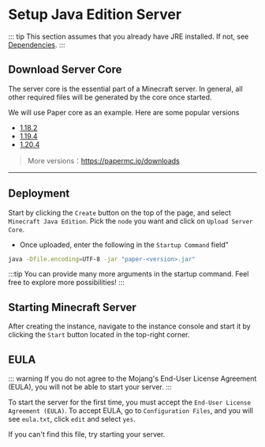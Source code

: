 # Setup Java Edition Server

::: tip
This section assumes that you already have JRE installed. If not, see [Dependencies](/setup_package.md).
:::

## Download Server Core

The server core is the essential part of a Minecraft server. In general, all other required files will be generated by the core once started.

We will use Paper core as an example. Here are some popular versions

- [1.18.2](https://api.papermc.io/v2/projects/paper/versions/1.18.2/builds/388/downloads/paper-1.18.2-388.jar)
- [1.19.4](https://api.papermc.io/v2/projects/paper/versions/1.19.4/builds/524/downloads/paper-1.19.4-524.jar)
- [1.20.4](https://api.papermc.io/v2/projects/paper/versions/1.20.4/builds/389/downloads/paper-1.20.4-389.jar)

> More versions：https://papermc.io/downloads

---

## Deployment

Start by clicking the `Create` button on the top of the page, and select `Minecraft Java Edition`. Pick the `node` you want and click on `Upload Server Core`. 
- Once uploaded, enter the following in the `Startup Command` field"


```bash
java -Dfile.encoding=UTF-8 -jar "paper-<version>.jar"
```

:::tip
You can provide many more arguments in the startup command. Feel free to explore more possibilities!
:::


## Starting Minecraft Server

After creating the instance, navigate to the instance console and start it by clicking the `Start` button located in the top-right corner.

## EULA

::: warning
If you do not agree to the Mojang's End-User License Agreement (EULA), you will not be able to start your server.
:::

To start the server for the first time, you must accept the `End-User License Agreement (EULA)`. To accept EULA, go to `Configuration Files`, and you will see `eula.txt`, click `edit` and select `yes`.

If you can't find this file, try starting your server.
